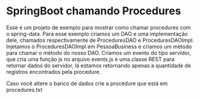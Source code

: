 # SpringBoot chamando Procedures

Esse é um projeto de exemplo para mostrar como chamar procedures com o spring-data.
Para esse exemplo criamos um DAO e uma implementação dele, chamados respectivamente de ProceduresDAO e ProceduresDAOImpl.
Injetamos o ProceduresDAOImpl em PessoaBusiness e criamos um método para chamar o método do nosso DAO.
Criamos um evento do tipo servidor, que cria uma função js no arquivo events.js e uma classe REST para retornar dados do servidor, lá estamos retornando apenas a quantidade de registros encontrados pela procedure.

Caso você altere o banco de dados crie a procedure que está em procedures.txt

